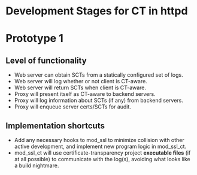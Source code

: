 Development Stages for CT in httpd
==================================

# Prototype 1

## Level of functionality

* Web server can obtain SCTs from a statically configured set of logs.
* Web server will log whether or not client is CT-aware.
* Web server will return SCTs when client is CT-aware.
* Proxy will present itself as CT-aware to backend servers.
* Proxy will log information about SCTs (if any) from backend servers.
* Proxy will enqueue server certs/SCTs for audit.

## Implementation shortcuts

* Add any necessary hooks to mod\_ssl to minimize collision with other
active development, and implement new program logic in mod\_ssl\_ct.
* mod\_ssl\_ct will use certificate-transparency project **executable
files** (if at all possible) to communicate with the log(s), avoiding
what looks like a build nightmare.
